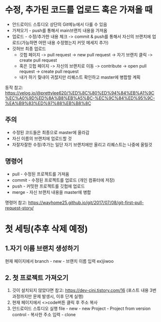 # 수정, 추가된 코드를 업로드 혹은 가져올 때
* 안드로이드 스튜디오 상단의 Git메뉴에서 다룰 수 있음
* 가져오기 - push를 통해서 main브랜치 내용을 가져옴
* 업로드 - 수정/추가한 내용 체크 -> commit & push를 통해서 자신의 브랜치에 업로드(가능하면 어떤 내용 수정했는지 커밋 메세지 추가)
* 깃허브 최종 업로드
    * 깃헙 페이지 -> pull request -> new pull request -> 자기 브랜치 클릭 -> create pull request
    * 혹은 깃헙 페이지 -> 자신의 브랜치로 이동 -> contribute -> open pull request -> create pull request
    * 내가 하기 줮내이 귀찮지만 리퀘스트 확인하고 master에 병합할 계획

동작 참고: https://velog.io/@prettylee620/%ED%8C%80%ED%94%84%EB%A1%9C%EC%A0%9D%ED%8A%B8%EB%A5%BC-%EC%9C%84%ED%95%9C-%EA%B9%83%ED%97%88%EB%B8%8C
## 주의
* 수정된 코드들은 최종으로 master에 올라감
* 자신 이름의 브랜치에 업로드할 것
* 자잘자잘한 수정/추가는 일단 자기 브랜치에만 올리고 리퀘스트는 나중에 올릴것

## 명령어
* pull - 수정된 프로젝트를 가져옴
* commit - 수정된 프로젝트를 업로드 (개인 컴퓨터에 저장)
* push - 커밋한 프로젝트를 깃헙에 업로드
* merge - 자신 브랜치 내용을 master에 병합

명령어 참고: https://wayhome25.github.io/git/2017/07/08/git-first-pull-request-story/


# 첫 세팅(추후 삭제 예정)
## 1.자기 이름 브랜치 생성하기
현재 페이지에서 branch - new - 브랜치 이름 입력 ex)jiwoo

## 2. 첫 프로젝트 가져오기
1. 깃이 설치되지 않았다면 참고: https://dev-cini.tistory.com/16 (포스트 내용 3번 과정까지만 문제 발생시, 이후 단계 실행)
2. 현재 페이지에서 <>code버튼 클릭 후 주소 복사
3. 안드로이드 스튜디오 실행 file - new - new Project - Project from version control - 복사한 주소 입력 - clone 
